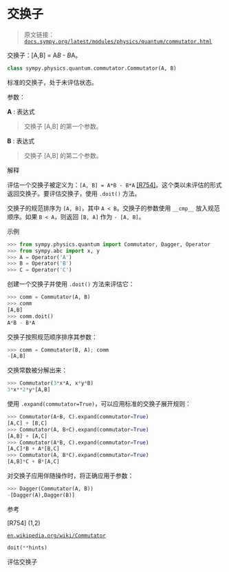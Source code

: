 # 交换子

> 原文链接：[`docs.sympy.org/latest/modules/physics/quantum/commutator.html`](https://docs.sympy.org/latest/modules/physics/quantum/commutator.html)

交换子：[A,B] = A*B - B*A。

```py
class sympy.physics.quantum.commutator.Commutator(A, B)
```

标准的交换子，处于未评估状态。

参数：

**A** : 表达式

> 交换子 [A,B] 的第一个参数。

**B** : 表达式

> 交换子 [A,B] 的第二个参数。

解释

评估一个交换子被定义为：`[A, B] = A*B - B*A` [[R754]](#r754)。这个类以未评估的形式返回交换子。要评估交换子，使用 `.doit()` 方法。

交换子的规范排序为 `[A, B]`，其中 `A < B`。交换子的参数使用 `__cmp__` 放入规范顺序。如果 `B < A`，则返回 `[B, A]` 作为 `- [A, B]`。

示例

```py
>>> from sympy.physics.quantum import Commutator, Dagger, Operator
>>> from sympy.abc import x, y
>>> A = Operator('A')
>>> B = Operator('B')
>>> C = Operator('C') 
```

创建一个交换子并使用 `.doit()` 方法来评估它：

```py
>>> comm = Commutator(A, B)
>>> comm
[A,B]
>>> comm.doit()
A*B - B*A 
```

交换子按照规范顺序排序其参数：

```py
>>> comm = Commutator(B, A); comm
-[A,B] 
```

交换常数被分解出来：

```py
>>> Commutator(3*x*A, x*y*B)
3*x**2*y*[A,B] 
```

使用 `.expand(commutator=True)`，可以应用标准的交换子展开规则：

```py
>>> Commutator(A+B, C).expand(commutator=True)
[A,C] + [B,C]
>>> Commutator(A, B+C).expand(commutator=True)
[A,B] + [A,C]
>>> Commutator(A*B, C).expand(commutator=True)
[A,C]*B + A*[B,C]
>>> Commutator(A, B*C).expand(commutator=True)
[A,B]*C + B*[A,C] 
```

对交换子应用伴随操作时，将正确应用于参数：

```py
>>> Dagger(Commutator(A, B))
-[Dagger(A),Dagger(B)] 
```

参考

[R754] (1,2)

[`en.wikipedia.org/wiki/Commutator`](https://en.wikipedia.org/wiki/Commutator)

```py
doit(**hints)
```

评估交换子
